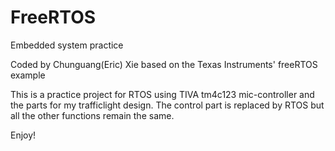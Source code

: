 # FreeRTOS
Embedded system practice

Coded by Chunguang(Eric) Xie based on the Texas Instruments' freeRTOS example

This is a practice project for RTOS using TIVA tm4c123 mic-controller and the parts for my trafficlight design.
The control part is replaced by RTOS but all the other functions remain the same.

Enjoy!
